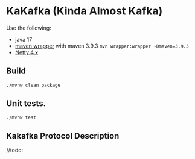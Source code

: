 # KaKafka (Kinda Almost Kafka)

Use the following:
* java 17
* [maven wrapper](https://maven.apache.org/wrapper/index.html) with maven 3.9.3 
`mvn wrapper:wrapper -Dmaven=3.9.3`
* [Netty 4.x](https://netty.io/wiki/user-guide-for-4.x.html)

## Build
```
./mvnw clean package
```

## Unit tests.

```
./mvnw test
```

## Kakafka Protocol Description

//todo:

